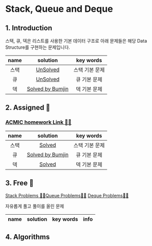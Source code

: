 # Stack, Queue and Deque

## 1. Introduction

스택, 큐, 덱은 리스트를 사용한 기본 데이터 구조로 아래 문제들은 해당 Data Structure를 구현하는 문제입니다. 

|name|solution|key words|
|:-:|:-:|:-:|
|스택|[UnSolved](problems/스택)|스택 기본 문제|
|큐|[UnSolved ](problems/큐)|큐 기본 문제|
|덱|[Solved by Bumjin](problems/덱)|덱 기본 문제|

## 2. Assigned 📌
### [ACMIC homework Link 👨‍💻](https://www.acmicpc.net/group/practice/9719/3)
|name|solution|key words|
|:-:|:-:|:-:|
|스택|[Solved](problems/스택)|스택 기본 문제|
|큐|[Solved by Bumjin](problems/큐)|큐 기본 문제|
|덱|[Solved](problems/덱)|덱 기본 문제|

## 3. Free 🤗
[Stack Problems 👩‍💻](https://www.acmicpc.net/problemset?sort=ac_desc&algo=71)[Queue Problems👩‍💻](https://www.acmicpc.net/problemset?sort=ac_desc&algo=72)
[Deque Problems👩‍💻](https://www.acmicpc.net/problemset?sort=ac_desc&algo=73)

자유롭게 풀고 풀이를 올린 문제

|name|solution|key words|info|
|:-:|:-:|:-:|:--|


## 4. Algorithms 

